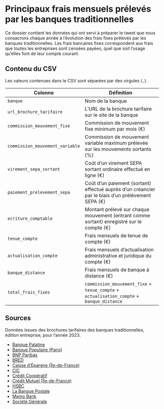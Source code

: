 # Principaux frais mensuels prélevés par les banques traditionnelles

Ce dossier contient les données qui ont servi à préparer le tweet que nous consacrons chaque année à l’évolution des frais fixes prélevés par les banques traditionnelles. Les frais bancaires fixes correspondent aux frais que toutes les entreprises sont censées payées, quel que soit l’usage qu’elles font de leur compte courant.

## Contenu du CSV

Les valeurs contenues dans le CSV sont séparées par des virgules (`,`).

| Colonne | Définition |
| --- | --- |
| `banque` | Nom de la banque |
| `url_brochure_tarifaire` | L’URL de la brochure tarifaire sur le site de la banque |
| `commission_mouvement_fixe` | Commission de mouvement fixe minimum par mois (€) |
| `commission_mouvement_variable` | Commission de mouvement variable maximum prélevée sur les mouvements sortants (%) |
| `virement_sepa_sortant` | Coût d’un virement SEPA sortant ordinaire effectué en ligne (€) |
| `paiement_prelevement_sepa` | Coût d’un paiement (sortant) effectué auprès d’un créancier par le biais d’un prélèvement SEPA (€) |
| `ecriture_comptable` | Montant prélevé sur chaque mouvement (entrant comme sortant) enregistré sur le compte (€) |
| `tenue_compte` | Frais mensuels de tenue de compte (€) |
| `actualisation_compte` | Frais mensuels d’actualisation administrative et juridique du compte (€) |
| `banque_distance` | Frais mensuels de banque à distance (€) |
| `total_frais_fixes` | `commission_mouvement_fixe` + `tenue_compte` + `actualisation_compte` + `banque_distance` |

## Sources

Données issues des brochures tarifaires des banques traditionnelles, édition entreprise, pour l’année 2023.

- [Banque Palatine](brochures/2023-tarifs-banque-palatine.pdf)
- [Banque Populaire (Paris)](brochures/2023-tarifs-banque-populaire.pdf)
- [BNP Paribas](brochures/2023-tarifs-bnp.pdf)
- [BRED](brochures/2023-tarifs-bred.pdf)
- [Caisse d’Épargne (Île-de-France)](brochures/2023-tarifs-caisse-epargne.pdf)
- [CIC](brochures/2023-tarifs-cic.pdf)
- [Crédit Coopératif](brochures/2023-tarifs-credit-cooperatif.pdf)
- [Crédit Mutuel (Île-de-France)](brochures/2023-tarifs-credit-mutuel.pdf)
- [HSBC](brochures/2023-tarifs-hsbc.pdf)
- [La Banque Postale](brochures/2023-tarifs-la-banque-postale.pdf)
- [Memo Bank](brochures/2023-tarifs-memo-bank.pdf)
- [Société Générale](brochures/2023-tarifs-societe-generale.pdf)
